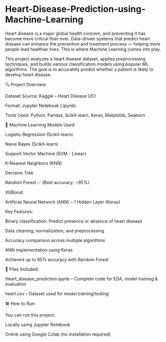 # Heart-Disease-Prediction-using-Machine-Learning
Heart disease is a major global health concern, and preventing it has become more critical than ever. Data-driven systems that predict heart disease can enhance the prevention and treatment process — helping more people lead healthier lives. This is where Machine Learning comes into play.

This project analyzes a heart disease dataset, applies preprocessing techniques, and builds various classification models using popular ML algorithms. The goal is to accurately predict whether a patient is likely to develop heart disease.

🔍 Project Overview:

Dataset Source: Kaggle – Heart Disease UCI

Format: Jupyter Notebook (.ipynb)

Tools Used: Python, Pandas, Scikit-learn, Keras, Matplotlib, Seaborn

🧠 Machine Learning Models Used:

Logistic Regression (Scikit-learn)

Naive Bayes (Scikit-learn)

Support Vector Machine (SVM - Linear)

K-Nearest Neighbors (KNN)

Decision Tree

Random Forest ✅ (Best accuracy: ~95%)

XGBoost

Artificial Neural Network (ANN) – 1 Hidden Layer (Keras)

Key Features:

Binary classification: Predict presence or absence of heart disease

Data cleaning, normalization, and preprocessing

Accuracy comparison across multiple algorithms

ANN implementation using Keras

Achieved up to 95% accuracy with Random Forest

📁 Files Included:

Heart_disease_prediction.ipynb – Complete code for EDA, model training & evaluation

heart.csv – Dataset used for model training/testing

🛠 How to Run:

You can run this project:

Locally using Jupyter Notebook

Online using Google Colab (no installation required)

